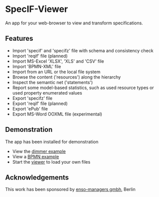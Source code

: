 # SpecIF-Viewer
An app for your web-browser to view and transform specifications.

## Features
- Import 'specif' and 'specifz' file with schema and consistency check
- Import 'reqif' file (planned)
- Import MS-Excel 'XLSX', 'XLS' and 'CSV' file
- Import 'BPMN-XML' file
- Import from an URL or the local file system
- Browse the content ('resources') along the hierarchy
- Inspect the semantic net ('statements')
- Report some model-based statistics, such as used resource types or used property enumerated values
- Export 'specifz' file
- Export 'reqif' file (planned)
- Export 'ePub' file
- Export MS-Word OOXML file (experimental)

## Demonstration
The app has been installed for demonstration
- View the [dimmer example](https://specif.de/apps/view.html#import=%22../examples/Dimmer.specifz%22)
- View a [BPMN example](https://specif.de/apps/view.html#import=%22../examples/Beispiel-BPMN.specifz%22)
- Start the [viewer](https://specif.de/apps/view.html) to load your own files

## Acknowledgements
This work has been sponsored by [enso-managers gmbh](http://enso-managers.de), Berlin
